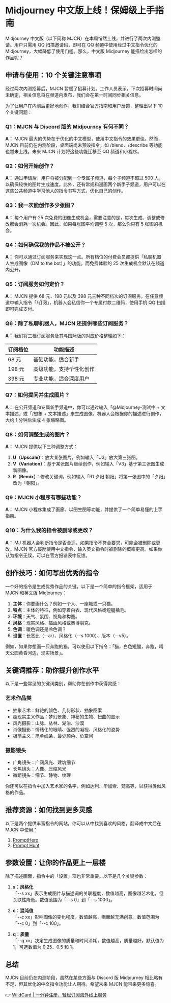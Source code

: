 # Midjourney 中文版上线！保姆级上手指南

Midjourney 中文版（以下简称 MJCN）在本周悄然上线，并进行了两次内测邀请。用户只需用 QQ 扫描邀请码，即可在 QQ 频道中使用经过中文指令优化的 Midjourney，大幅降低了使用门槛。那么，中文版 Midjourney 能描绘出怎样的作品呢？

## 申请与使用：10 个关键注意事项

经过两次内测招募后，MJCN 暂缓了招募计划。工作人员表示，下次招募时间尚未确定，相关信息将在频道内发布，我们会在第一时间同步相关信息。

为了让用户在内测后更好地创作，我们结合官方指南和用户反馈，整理出以下 10 个关键问题：

### Q1：MJCN 与 Discord 版的 Midjourney 有何不同？
**A：** MJCN 最大的优势在于优化的中文模型，使用中文指令的效果更佳。然而，MJCN 目前仍在内测阶段，桌面端尚未预设指令，如 /blend、/describe 等功能也暂未上线。未来 MJCN 计划将这些功能迁移至 QQ 频道和小程序。

### Q2：如何开始创作？
**A：** 通过申请后，用户将被分配到一个专属子频道，每个子频道不超过 500 人，以确保较快的图片生成速度。此外，还有常规和漫画两个新手子频道，用户可以在这些公共频道中学习他人的指令书写方式，优化自己的创作。

### Q3：我一次能创作多少张图？
**A：** 每个用户有 25 次免费的图像生成机会，需要注意的是，每次生成、调整或修改都会消耗一次机会。因此，如果每张图平均调整 5 次，那么你只有 5 张图的机会。

### Q4：如何确保我的作品不被公开？
**A：** 你可以通过订阅服务来实现这一点。所有档位的付费会员都提供「私聊机器人生成图像（DM to the bot）」的功能。而免费体验的 25 次生成机会默认在频道内公开。

### Q5：订阅服务如何定价？
**A：** MJCN 提供 68 元、198 元以及 398 元三种不同档次的订阅服务。在任意频道中输入指令「/订阅」，机器人会私信你一个专属付款二维码，使用手机 QQ 扫描即可完成支付。

### Q6：除了私聊机器人，MJCN 还提供哪些订阅服务？
**A：** 我们将三档订阅服务及其与国际版的对应价格整理如下：

| 订阅档位 | 功能描述 |
| -------- | -------- |
| 68 元    | 基础功能，适合新手 |
| 198 元   | 高级功能，支持个性化创作 |
| 398 元   | 专业功能，适合深度用户 |

### Q7：如何提问并生成图片？
**A：** 在公开频道和专属新手频道中，你可以通过输入「@Midjourney-测试中 + 文本描述」或「/想象 + 文本描述」来生成图像。机器人会根据你的描述进行创作，大约 1 分钟后生成 4 张缩略图。

### Q8：如何调整生成的图片？
**A：** MJCN 提供以下三种调整方式：

1. **U（Upscale）**：放大某张图片，例如输入「U3」放大第三张图。
2. **V（Variation）**：基于某张图片继续创作，例如输入「V3」基于第三张图生成新图像。
3. **R（Remix）**：修改关键词，例如输入「R1 夕阳 朝阳」将第一张图中的「夕阳」改为「朝阳」。

### Q9：MJCN 小程序有哪些功能？
**A：** MJCN 小程序集成了画廊、以图生图等功能，并提供了一个简单易懂的上手指南。

### Q10：为什么我的指令被删除或更改？
**A：** MJ 机器人会判断指令是否合适，如果指令不符合要求，可能会被删除或更改。MJCN 官方鼓励使用中文指令，输入英文指令时被删除的概率更高。如果你认为指令无误，可以在官方报错表中反馈。

## 创作技巧：如何写出优秀的指令

一个好的指令是生成优秀作品的关键。以下是一个简单的指令框架，适用于 MJCN 和英文版 Midjourney：

1. **主体**：你要画什么？例如一个人、一座城或一只猫。
2. **特点**：主体的特征，例如穿着白衣、现代风格或短腿橘毛。
3. **环境**：天气、氛围、视角和构图。
4. **风格**：现实风格、插画风格或赛博朋克。
5. **色调**：暖色调还是冷色调？
6. **设置**：长宽比（--ar）、风格化（--s 1000）、版本（--v5）。

例如，如果你想画一只奔跑的猫，可以使用以下指令：「猫，白色短腿，奔跑，晴天公园黄昏河边，现实场景」。

## 关键词推荐：助你提升创作水平

以下是一些常见的关键词类别，帮助你在创作中获得灵感：

### 艺术作品类
- 抽象艺术：鲜艳的颜色、几何形状、抽象图案
- 超现实主义作品：梦幻景象、神秘的生物、扭曲的显示
- 风光摄影：山脉、丛林、湖泊、沙漠
- 肖像摄影：情绪化的眼睛、强烈的凝视、风格化的姿势
- 极简主义：简单线条、最少颜色、负空间

### 摄影镜头
- 广角镜头：广阔风光、建筑细节
- 长焦镜头：人像、压缩风光
- 微距镜头：细节、静物、纹理

你还可以在指令中加入艺术家的名字，例如达利、毕加索、梵高等，以获得类似风格的作品。

## 推荐资源：如何找到更多灵感

以下是两个提供丰富指令的网站，你可以从中找到喜欢的风格，翻译成中文后在 MJCN 中使用：

1. [PromptHero](https://prompthero.com/Midjourney)
2. [Prompt Hunt](https://www.prompthunt.com/)

## 参数设置：让你的作品更上一层楼

除了描述画面，指令中的「设置」项也非常重要。以下是几个关键参数：

1. **s：风格化**  
   「--s xx」表示生成图片与描述词的关联程度，数值越高，图像越艺术化，但关联性降低。数值范围为「--s 0」到「--s 1000」。

2. **c：混沌值**  
   「--c xx」影响图像的变化程度，数值越高，画面越充满创意。数值范围为「--c 0」到「--c 100」。

3. **q：质量**  
   「--q xx」决定生成图像的质量和时间消耗，数值越高，质量越好。默认值为 1，可选数值为 0.25、0.5 和 1。

## 总结

MJCN 目前仍在内测阶段，虽然在某些方面与 Discord 版 Midjourney 相比略有不足，但其优化的中文指令功能让人期待。希望未来 MJCN 能带来更多惊喜。

👉 [WildCard | 一分钟注册，轻松订阅海外线上服务](https://bbtdd.com/WildCard)